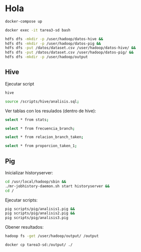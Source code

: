 # Hola

```sh
docker-compose up
```
```sh
docker exec -it tarea3-sd bash
```
```sh
hdfs dfs -mkdir -p /user/hadoop/datos-hive && 
hdfs dfs -mkdir -p /user/hadoop/datos-pig &&
hdfs dfs -put /datos/dataset.csv /user/hadoop/datos-hive/ &&
hdfs dfs -put /datos/dataset.csv /user/hadoop/datos-pig/ &&
hdfs dfs -mkdir -p /user/hadoop/output
```

## Hive

Ejecutar script
```sh
hive
```
```sh
source /scripts/hive/analisis.sql;
```
Ver tablas con los resulados (dentro de hive):
```sh
select * from stats;
```

```sh
select * from frecuencia_branch;
```

```sh
select * from relacion_branch_taken;
```

```sh
select * from proporcion_taken_1;
```


## Pig

Inicializar historyserver:
```sh
cd /usr/local/hadoop/sbin && 
./mr-jobhistory-daemon.sh start historyserver && 
cd /
```

Ejecutar scripts:
```sh
pig scripts/pig/analisis1.pig &&
pig scripts/pig/analisis2.pig &&
pig scripts/pig/analisis3.pig
```

Obener resultados:
```sh
hadoop fs -get /user/hadoop/output/ /output
```

```sh
docker cp tarea3-sd:/output/ ./
```
